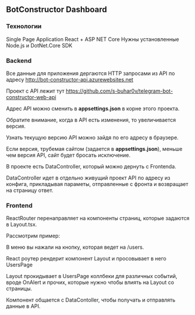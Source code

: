 ## BotConstructor Dashboard

### Технологии

Single Page Application React + ASP NET Core
Нужны установленные Node.js и DotNet.Core SDK

### Backend

Все данные для приложения дергаются HTTP запросами из API по адресу http://bot-constructor-api.azurewebsites.net

Проект с API лежит тут https://github.com/s-buhar0v/telegram-bot-constructor-web-api

Адрес API можно сменить в **appsettings.json** в корне этого проекта. 

Обратите внимание, когда в API есть изменения, то увеличивается версия.

Узнать текущую версию API можно зайдя по его адресу в браузере.

Если версия, трубемая сайтом (задается в **appsettings.json**), меньше
чем версия API, сайт будет бросать исключение.

В проекте есть DataController, который можно дернуть с Frontendа.

DataController идет в отдельно живущий проект API по адресу из конфига, прикладывая параметы,
отправленные с фронта и возвращает на страницу ответ.

### Frontend

ReactRouter перенаправляет на компоненты страниц, которые задаются в Layout.tsx.

Рассмотрим пример:

В меню вы нажали на кнопку, которая ведет на /users.

React роутер рендерит компонент Layout и просовывает в него UsersPage

Layout прокидывает в UsersPage коллбеки для различных событий, вроде OnAlert и прочих,
которые нужно чтобы влиять на Layout со страницы.

Компонент общается с DataContoller, чтобы получать и отправлять данные в API.

